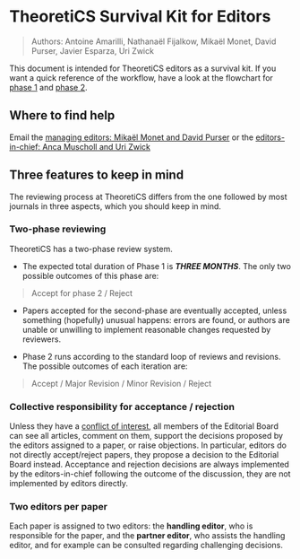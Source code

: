 # TheoretiCS Survival Kit for Editors

> Authors: Antoine Amarilli, Nathanaël Fijalkow, Mikaël Monet, David Purser, Javier Esparza, Uri Zwick

This document is intended for TheoretiCS editors as a survival kit.
If you want a quick reference of the
workflow, have a look at the flowchart for [phase 1](editors-phase1.pdf) and [phase 2](editors-phase2.pdf).

## Where to find help

Email the [managing editors: Mikaël Monet and David Purser](mailto:managing-editors@theoretics-journal.org)
or the [editors-in-chief: Anca Muscholl and Uri Zwick](mailto:editors-in-chief@theoretics-journal.org)

## Three features to keep in mind

The reviewing process at TheoretiCS differs from the one followed
by most journals in three aspects, which you should keep in mind.

### Two-phase reviewing

TheoretiCS has a two-phase review system. 
* The expected total duration of Phase 1 is ***THREE MONTHS***. 
The only two possible outcomes of this phase are: 
> Accept for phase 2 / Reject

* Papers accepted for the second-phase are eventually accepted, unless something (hopefully) unusual happens: errors are found, or  authors are unable or unwilling to implement reasonable changes requested by reviewers.

* Phase 2 runs according to the standard loop of reviews and revisions. The possible outcomes 
of each iteration are:
> Accept / Major Revision / Minor Revision / Reject

### Collective responsibility for acceptance / rejection

Unless they have a [conflict of interest](https://theoretics.episciences.org/page/policies), all members of the Editorial Board can see all articles,
comment on them, support the decisions proposed by the editors assigned to a paper, or raise objections.
In particular, editors do not directly accept/reject papers, they propose a decision 
to the Editorial Board instead. Acceptance and rejection decisions are always
implemented by the editors-in-chief following the outcome of the discussion,
they are not implemented by editors directly.

### Two editors per paper

Each paper is assigned to two editors: the **handling editor**, who
is responsible for the paper, and the **partner editor**, who
assists the handling editor, and for example can be consulted 
regarding challenging decisions.
